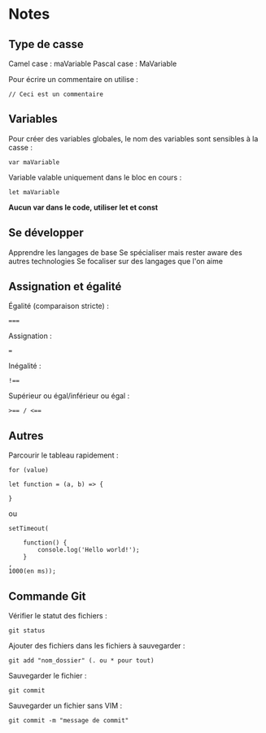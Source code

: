 Notes
=====

## Type de casse

Camel case : maVariable
Pascal case : MaVariable

Pour écrire un commentaire on utilise :

```
// Ceci est un commentaire
```

## Variables

Pour créer des variables globales, le nom des variables sont sensibles à la casse :

```
var maVariable
```

Variable valable uniquement dans le bloc en cours :

```
let maVariable
```
**Aucun var dans le code, utiliser let et const**

## Se développer

Apprendre les langages de base
Se spécialiser mais rester aware des autres technologies
Se focaliser sur des langages que l'on aime

## Assignation et égalité

Égalité (comparaison stricte) : 

```
===
```

Assignation : 

```
=
```

Inégalité : 

```
!==
```

Supérieur ou égal/inférieur ou égal : 

```
>== / <==
```

## Autres

Parcourir le tableau rapidement :

```
for (value)
```
```
let function = (a, b) => {

}
```
ou
```
setTimeout(

    function() {
        console.log('Hello world!');
    }
,
1000(en ms));
```

## Commande Git

Vérifier le statut des fichiers :
```
git status
```

Ajouter des fichiers dans les fichiers à sauvegarder :
```
git add "nom_dossier" (. ou * pour tout)
```

Sauvegarder le fichier :
```
git commit
```

Sauvegarder un fichier sans VIM :
```
git commit -m "message de commit"
```